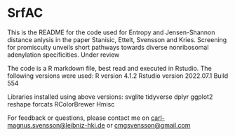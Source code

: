 # SrfAC

This is the README for the code used for Entropy and Jensen-Shannon distance anlysis in the paper
Stanisic, Ettelt, Svensson and Kries. Screening for promiscuity unveils short pathways towards 
diverse nonribosomal adenylation specificities. Under review

The code is a R markdown file, best read and executed in Rstudio. The following versions were used:
R version 4.1.2
Rstudio version 2022.07.1 Build 554

Libraries installed using above versions:
svglite
tidyverse
dplyr
ggplot2
reshape
forcats
RColorBrewer
Hmisc

For feedback or questions, please contact me on carl-magnus.svensson@leibniz-hki.de or cmgsvensson@gmail.com
